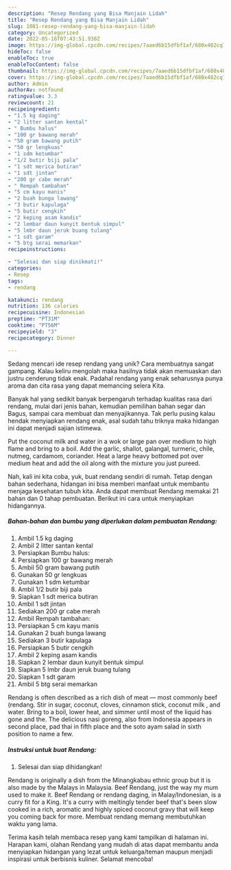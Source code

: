 ```yaml
---
description: "Resep Rendang yang Bisa Manjain Lidah"
title: "Resep Rendang yang Bisa Manjain Lidah"
slug: 1081-resep-rendang-yang-bisa-manjain-lidah
category: Uncategorized
date: 2022-05-16T07:43:51.938Z
image: https://img-global.cpcdn.com/recipes/7aaed6b15dfbf1af/680x482cq70/rendang-foto-resep-utama.jpg
hideToc: false
enableToc: true
enableTocContent: false
thumbnail: https://img-global.cpcdn.com/recipes/7aaed6b15dfbf1af/680x482cq70/rendang-foto-resep-utama.jpg
cover: https://img-global.cpcdn.com/recipes/7aaed6b15dfbf1af/680x482cq70/rendang-foto-resep-utama.jpg
author: Admin
authorAv: notfound
ratingvalue: 3.3
reviewcount: 21
recipeingredient:
- "1.5 kg daging"
- "2 litter santan kental"
- " Bumbu halus"
- "100 gr bawang merah"
- "50 gram bawang putih"
- "50 gr lengkuas"
- "1 sdm ketumbar"
- "1/2 butir biji pala"
- "1 sdt merica butiran"
- "1 sdt jintan"
- "200 gr cabe merah"
- " Rempah tambahan"
- "5 cm kayu manis"
- "2 buah bunga lawang"
- "3 butir kapulaga"
- "5 butir cengkih"
- "2 keping asam kandis"
- "2 lembar daun kunyit bentuk simpul"
- "5 lmbr daun jeruk buang tulang"
- "1 sdt garam"
- "5 btg serai memarkan"
recipeinstructions:

- "Selesai dan siap dinikmati!"
categories:
- Resep
tags:
- rendang

katakunci: rendang 
nutrition: 136 calories
recipecuisine: Indonesian
preptime: "PT31M"
cooktime: "PT56M"
recipeyield: "3"
recipecategory: Dinner

---
```





Sedang mencari ide resep rendang yang unik? Cara membuatnya sangat gampang. Kalau keliru mengolah maka hasilnya tidak akan memuaskan dan justru cenderung tidak enak. Padahal rendang yang enak seharusnya punya aroma dan cita rasa yang dapat memancing selera Kita.





Banyak hal yang sedikit banyak berpengaruh terhadap kualitas rasa dari rendang, mulai dari jenis bahan, kemudian pemilihan bahan segar dan Bagus, sampai cara membuat dan menyajikannya. Tak perlu pusing kalau hendak menyiapkan rendang enak,      asal sudah tahu triknya maka hidangan ini dapat menjadi sajian istimewa.














Put the coconut milk and water in a wok or large pan over medium to high flame and bring to a boil. Add the garlic, shallot, galangal, turmeric, chile, nutmeg, cardamom, coriander. Heat a large heavy bottomed pot over medium heat and add the oil along with the mixture you just pureed.






Nah, kali ini kita coba, yuk, buat rendang sendiri di rumah. Tetap dengan bahan sederhana, hidangan ini bisa memberi manfaat untuk membantu menjaga kesehatan tubuh kita. Anda dapat membuat Rendang memakai 21 bahan dan 0 tahap pembuatan. Berikut ini cara untuk menyiapkan hidangannya.

<!--inarticleads1-->

##### Bahan-bahan dan bumbu yang diperlukan dalam pembuatan Rendang:

1. Ambil 1.5 kg daging
1. Ambil 2 litter santan kental
1. Persiapkan  Bumbu halus:
1. Persiapkan 100 gr bawang merah
1. Ambil 50 gram bawang putih
1. Gunakan 50 gr lengkuas
1. Gunakan 1 sdm ketumbar
1. Ambil 1/2 butir biji pala
1. Siapkan 1 sdt merica butiran
1. Ambil 1 sdt jintan
1. Sediakan 200 gr cabe merah
1. Ambil  Rempah tambahan:
1. Persiapkan 5 cm kayu manis
1. Gunakan 2 buah bunga lawang
1. Sediakan 3 butir kapulaga
1. Persiapkan 5 butir cengkih
1. Ambil 2 keping asam kandis
1. Siapkan 2 lembar daun kunyit bentuk simpul
1. Siapkan 5 lmbr daun jeruk buang tulang
1. Siapkan 1 sdt garam
1. Ambil 5 btg serai memarkan


Rendang is often described as a rich dish of meat — most commonly beef (rendang. Stir in sugar, coconut, cloves, cinnamon stick, coconut milk , and water. Bring to a boil, lower heat, and simmer until most of the liquid has gone and the. The delicious nasi goreng, also from Indonesia appears in second place, pad thai in fifth place and the soto ayam salad in sixth position to name a few. 

<!--inarticleads2-->

##### Instruksi untuk buat Rendang:


1. Selesai dan siap dihidangkan!

Rendang is originally a dish from the Minangkabau ethnic group but it is also made by the Malays in Malaysia. Beef Rendang, just the way my mum used to make it. Beef Rendang or rendang daging, in Malay/Indonesian, is a curry fit for a King. It&#39;s a curry with meltingly tender beef that&#39;s been slow cooked in a rich, aromatic and highly spiced coconut gravy that will keep you coming back for more. Membuat rendang memang membutuhkan waktu yang lama. 

Terima kasih telah membaca resep yang kami tampilkan di halaman ini. Harapan kami, olahan Rendang yang mudah di atas dapat membantu anda menyiapkan hidangan yang lezat untuk keluarga/teman maupun menjadi inspirasi untuk berbisnis kuliner. Selamat mencoba!
